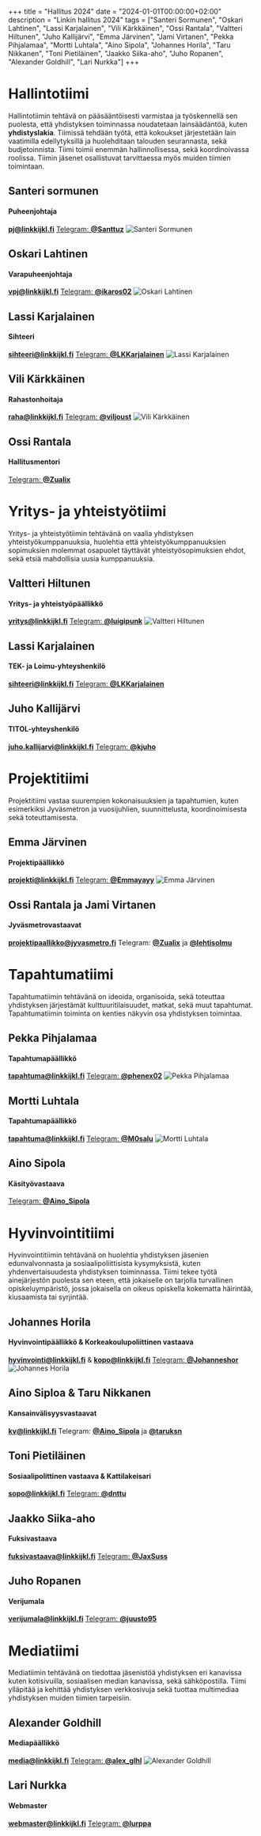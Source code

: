 +++
title = "Hallitus 2024"
date = "2024-01-01T00:00:00+02:00"
description = "Linkin hallitus 2024"
tags = ["Santeri Sormunen", "Oskari Lahtinen", "Lassi Karjalainen", "Vili Kärkkäinen", "Ossi Rantala", "Valtteri Hiltunen", "Juho Kallijärvi", "Emma Järvinen", "Jami Virtanen", "Pekka Pihjalamaa", "Mortti Luhtala", "Aino Sipola", "Johannes Horila", "Taru Nikkanen", "Toni Pietiläinen", "Jaakko Siika-aho", "Juho Ropanen", "Alexander Goldhill", "Lari Nurkka"]
+++

# Hallintotiimi

Hallintotiimin tehtävä on pääsääntöisesti varmistaa ja työskennellä sen puolesta, että yhdistyksen toiminnassa noudatetaan lainsäädäntöä, kuten **yhdistyslakia**. Tiimissä tehdään työtä, että kokoukset järjestetään lain vaatimilla edellytyksillä ja huolehditaan talouden seurannasta, sekä budjetoinnista. Tiimi toimii enemmän hallinnollisessa, sekä koordinoivassa roolissa. Tiimin jäsenet osallistuvat tarvittaessa myös muiden tiimien toimintaan.

## Santeri sormunen
#### Puheenjohtaja
[**pj@linkkijkl.fi**](mailto:pj@linkkijkl.fi)
[Telegram: **@Santtuz**](https://t.me/Santtuz)
![Santeri Sormunen](santeri-sormunen.jpg)

## Oskari Lahtinen
#### Varapuheenjohtaja
[**vpj@linkkijkl.fi**](mailto:vpj@linkkijkl.fi)
[Telegram: **@ikaros02**](https://t.me/ikaros02)
![Oskari Lahtinen](oskari-lahtinen.jpg)

## Lassi Karjalainen
#### Sihteeri
[**sihteeri@linkkijkl.fi**](mailto:sihteeri@linkkijkl.fi)
[Telegram: **@LKKarjalainen**](https://t.me/LKKarjalainen)
![Lassi Karjalainen](lassi-karjalainen.jpg)

## Vili Kärkkäinen
#### Rahastonhoitaja
[**raha@linkkijkl.fi**](mailto:raha@linkkijkl.fi)
[Telegram: **@viljoust**](https://t.me/viljoust)
![Vili Kärkkäinen](vili-kärkkäinen.jpg)

## Ossi Rantala
#### Hallitusmentori
[Telegram: **@Zualix**](https://t.me/Zualix)


# Yritys- ja yhteistyötiimi
Yritys- ja yhteistyötiimin tehtävänä on vaalia yhdistyksen yhteistyökumppanuuksia, huolehtia että yhteistyökumppanuuksien sopimuksien molemmat osapuolet täyttävät yhteistyösopimuksien ehdot, sekä etsiä mahdollisia uusia kumppanuuksia.

## Valtteri Hiltunen
#### Yritys- ja yhteistyöpäällikkö
[**yritys@linkkijkl.fi**](mailto:yritys@linkkijkl.fi)
[Telegram: **@luigipunk**](https://t.me/luigipunk)
![Valtteri Hiltunen](valtteri-hiltunen.png)

## Lassi Karjalainen
#### TEK- ja Loimu-yhteyshenkilö
[**sihteeri@linkkijkl.fi**](mailto:sihteeri@linkkijkl.fi)
[Telegram: **@LKKarjalainen**](https://t.me/LKKarjalainen)

## Juho Kallijärvi
#### TITOL-yhteyshenkilö
[**juho.kallijarvi@linkkijkl.fi**](mailto:juho.kallijarvi@linkkijkl.fi)
[Telegram: **@kjuho**](https://t.me/kjuho)


# Projektitiimi
Projektitiimi vastaa suurempien kokonaisuuksien ja tapahtumien, kuten esimerkiksi Jyväsmetron ja vuosijuhlien, suunnittelusta, koordinoimisesta sekä toteuttamisesta.

## Emma Järvinen
#### Projektipäällikkö
[**projekti@linkkijkl.fi**](mailto:projekti@linkkijkl.fi)
[Telegram: **@Emmayayy**](https://t.me/Emmayayy)
![Emma Järvinen](emma-järvinen.jpg)

## Ossi Rantala ja Jami Virtanen
#### Jyväsmetrovastaavat
[**projektipaallikko@jyvasmetro.fi**](mailto:projektipaallikko@jyvasmetro.fi)
Telegram: [**@Zualix**](https://t.me/Zualix) ja [**@lehtisolmu**](https://t.me/lehtisolmu)


# Tapahtumatiimi
Tapahtumatiimin tehtävänä on ideoida, organisoida, sekä toteuttaa yhdistyksen järjestämät kulttuuritilaisuudet, matkat, sekä muut tapahtumat. Tapahtumatiimin toiminta on kenties näkyvin osa yhdistyksen toimintaa.

## Pekka Pihjalamaa
#### Tapahtumapäällikkö
[**tapahtuma@linkkijkl.fi**](mailto:tapahtuma@linkkijkl.fi)
[Telegram: **@phenex02**](https://t.me/phenex02)
![Pekka Pihjalamaa](pekka-pihjalamaa.jpg)

## Mortti Luhtala
#### Tapahtumapäällikkö
[**tapahtuma@linkkijkl.fi**](mailto:tapahtuma@linkkijkl.fi)
[Telegram: **@M0salu**](https://t.me/M0salu)
![Mortti Luhtala](mortti-luhtala.jpg)

## Aino Sipola
#### Käsityövastaava
[Telegram: **@Aino_Sipola**](https://t.me/Aino_Siploa)


# Hyvinvointitiimi
Hyvinvointitiimin tehtävänä on huolehtia yhdistyksen jäsenien edunvalvonnasta ja sosiaalipoliittisista kysymyksistä, kuten yhdenvertaisuudesta yhdistyksen toiminnassa. Tiimi tekee työtä ainejärjestön puolesta sen eteen, että jokaiselle on tarjolla turvallinen opiskeluympäristö, jossa jokaisella on oikeus opiskella kokematta häirintää, kiusaamista tai syrjintää.

## Johannes Horila
#### Hyvinvointipäällikkö & Korkeakoulupoliittinen vastaava
[**hyvinvointi@linkkijkl.fi**](mailto:hyvinvointi@linkkijkl.fi)
& [**kopo@linkkijkl.fi**](mailto:kopo@linkkijkl.fi)
[Telegram: **@Johanneshor**](https://t.me/Johanneshor)
![Johannes Horila](johannes-horila.jpg)

## Aino Siploa & Taru Nikkanen
#### Kansainvälisyysvastaavat
[**kv@linkkijkl.fi**](mailto:kv@linkkijkl.fi)
Telegram: [**@Aino_Sipola**](https://t.me/Aino_Sipola)
ja [**@taruksn**](https://t.me/taruksn)

## Toni Pietiläinen
#### Sosiaalipolittinen vastaava & Kattilakeisari
[**sopo@linkkijkl.fi**](mailto:sopo@linkkijkl.fi)
[Telegram: **@dnttu**](https://t.me/dnttu)

## Jaakko Siika-aho
#### Fuksivastaava
[**fuksivastaava@linkkijkl.fi**](mailto:fuksivastaava@linkkijkl.fi)
[Telegram: **@JaxSuss**](https://t.me/JaxSuss)

## Juho Ropanen
#### Verijumala
[**verijumala@linkkijkl.fi**](mailto:verijumala@linkkijkl.fi)
[Telegram: **@juusto95**](https://t.me/juusto95)


# Mediatiimi
Mediatiimin tehtävänä on tiedottaa jäsenistöä yhdistyksen eri kanavissa kuten kotisivuilla, sosiaalisen median kanavissa, sekä sähköpostilla. Tiimi ylläpitää ja kehittää yhdistyksen verkkosivuja sekä tuottaa multimediaa yhdistyksen muiden tiimien tarpeisiin.

## Alexander Goldhill
#### Mediapäällikkö
[**media@linkkijkl.fi**](mailto:media@linkkijkl.fi)
[Telegram: **@alex_glhl**](https://t.me/alex_glhl)
![Alexander Goldhill](alexander-goldhill.jpg)

## Lari Nurkka
#### Webmaster
[**webmaster@linkkijkl.fi**](mailto:webmaster@linkkijkl.fi)
[Telegram: **@lurppa**](https://t.me/lurppa)
